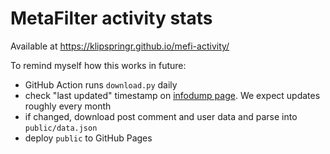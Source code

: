 # MetaFilter activity stats

Available at <https://klipspringr.github.io/mefi-activity/>

To remind myself how this works in future:

- GitHub Action runs `download.py` daily
- check "last updated" timestamp on [infodump page](https://stuff.metafilter.com/infodump/). We expect updates roughly every month
- if changed, download post comment and user data and parse into `public/data.json`
- deploy `public` to GitHub Pages
